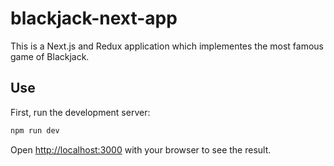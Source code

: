 # blackjack-next-app
This is a Next.js and Redux application which implementes the most famous game of Blackjack.

## Use
First, run the development server:

```bash
npm run dev
```

Open [http://localhost:3000](http://localhost:3000) with your browser to see the result.
